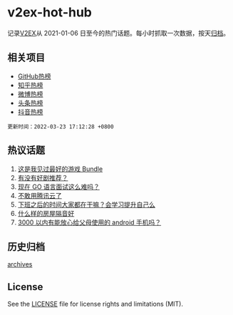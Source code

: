 # v2ex-hot-hub

 记录[V2EX](https://www.v2ex.com/)从 2021-01-06 日至今的热门话题。每小时抓取一次数据，按天[归档](archives)。
 
 ## 相关项目

- [GitHub热榜](https://github.com/lonnyzhang423/github-hot-hub)
- [知乎热榜](https://github.com/lonnyzhang423/zhihu-hot-hub)
- [微博热榜](https://github.com/lonnyzhang423/weibo-hot-hub)
- [头条热榜](https://github.com/lonnyzhang423/toutiao-hot-hub)
- [抖音热榜](https://github.com/lonnyzhang423/douyin-hot-hub)


 `更新时间：2022-03-23 17:12:28 +0800`

## 热议话题

1. [这是我见过最好的游戏 Bundle](https://www.v2ex.com/t/842232)
1. [有没有好剧推荐？](https://www.v2ex.com/t/842179)
1. [现在 GO 语言面试这么难吗？](https://www.v2ex.com/t/842175)
1. [不敢用腾讯云了](https://www.v2ex.com/t/842172)
1. [下班之后的时间大家都在干嘛？会学习提升自己么](https://www.v2ex.com/t/842201)
1. [什么样的房屋隔音好](https://www.v2ex.com/t/842253)
1. [3000 以内有能放心给父母使用的 android 手机吗？](https://www.v2ex.com/t/842235)

## 历史归档

[archives](archives)

## License

See the [LICENSE](LICENSE) file for license rights and limitations (MIT).
